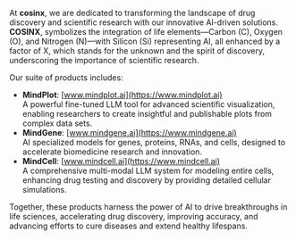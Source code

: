 At **cosinx**, we are dedicated to transforming the landscape of drug discovery and scientific research with our innovative AI-driven solutions. **COSINX**, symbolizes the integration of life elements—Carbon (C), Oxygen (O), and Nitrogen (N)—with Silicon (Si) representing AI, all enhanced by a factor of X, which stands for the unknown and the spirit of discovery, underscoring the importance of scientific research.

Our suite of products includes:

- **MindPlot**: [www.mindplot.ai](https://www.mindplot.ai)  
A powerful fine-tuned LLM tool for advanced scientific visualization, enabling researchers to create insightful and publishable plots from complex data sets.
- **MindGene**: [www.mindgene.ai](https://www.mindgene.ai)   
AI specialized models for genes, proteins, RNAs, and cells, designed to accelerate biomedicine research and innovation.
- **MindCell**: [www.mindcell.ai](https://www.mindcell.ai)  
 A comprehensive multi-modal LLM system for modeling entire cells, enhancing drug testing and discovery by providing detailed cellular simulations.

Together, these products harness the power of AI to drive breakthroughs in life sciences, accelerating drug discovery, improving accuracy, and advancing efforts to cure diseases and extend healthy lifespans.
